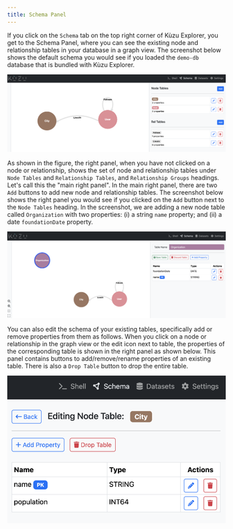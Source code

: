 ```yaml
---
title: Schema Panel
---
```


If you click on the `Schema` tab on the top right corner of Kùzu Explorer, you get to the Schema Panel,
where you can see the existing node and relationship tables in your database in a graph view.
The screenshot below shows the default schema you would see if you loaded the `demo-db` database that is bundled
with Kùzu Explorer.

<img src="/src/assets/img/visualization/schema-panel.png" />

As shown in the figure, the right panel, when you have not clicked on a node or relationship, shows the set of
node and relationship tables under `Node Tables` and `Relationship Tables`, and `Relationship Groups` headings. Let's call this the "main right panel".
In the main right panel, there are two `Add` buttons to add new node and relationship tables. The screenshot below shows the
right panel you would see if you clicked on the `Add` button next to the `Node Tables` heading. In the screenshot,
we are adding a new node table called `Organization` with two properties: (i) a string `name` property; and
(ii) a date `foundationDate` property.

<img src="/src/assets/img/visualization/new-node-table-panel.png" />

You can also edit the schema of your existing tables, specifically
add or remove properties from them as follows. When you click on a node or relationship in the
graph view or the edit icon next to table, the properties of the corresponding table is shown
in the right panel as shown below. This panel contains buttons to add/remove/rename properties of an existing table.
There is also a `Drop Table` button to drop the entire table.

<img src="/src/assets/img/visualization/table-editing-panel.png" />

